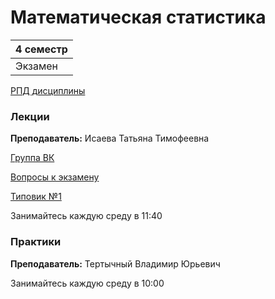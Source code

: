 # Математическая статистика

|4 семестр|
|---|
|Экзамен|

[РПД дисциплины](Files/MatStatRPD.pdf)

### Лекции

**Преподаватель:** Исаева Татьяна Тимофеевна

[Группа ВК](https://vk.com/club193548696)

[Вопросы к экзамену](Files/MatStatExam.pdf)

[Типовик №1](Files/MatStatTip1.pdf)


Занимайтесь каждую среду в 11:40


### Практики

**Преподаватель:** Тертычный Владимир Юрьевич

Занимайтесь каждую среду в 10:00
